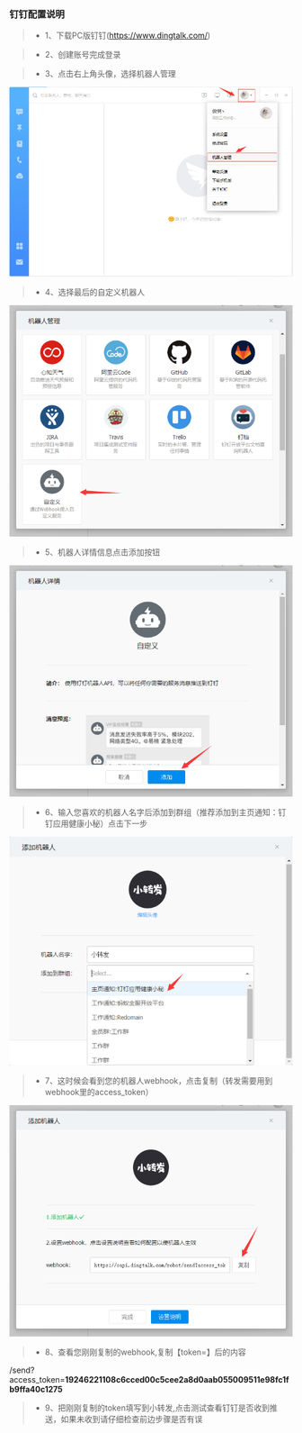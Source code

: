 
### 钉钉配置说明

> * 1、下载PC版钉钉(https://www.dingtalk.com/)

> * 2、创建账号完成登录

> * 3、点击右上角头像，选择机器人管理

![d7_png](https://raw.githubusercontent.com/tjn648609716/resources/master/images/d7.png)

> * 4、选择最后的自定义机器人

![d3_png](https://raw.githubusercontent.com/tjn648609716/resources/master/images/d3.png)

> * 5、机器人详情信息点击添加按钮

![d4_png](https://raw.githubusercontent.com/tjn648609716/resources/master/images/d4.png)

> * 6、输入您喜欢的机器人名字后添加到群组（推荐添加到主页通知：钉钉应用健康小秘）点击下一步

![d5_png](https://raw.githubusercontent.com/tjn648609716/resources/master/images/d5.png)

> * 7、这时候会看到您的机器人webhook，点击复制（转发需要用到webhook里的access_token）

![d6_png](https://raw.githubusercontent.com/tjn648609716/resources/master/images/d6.png)

> * 8、查看您刚刚复制的webhook,复制【token=】后的内容

/send?access_token=**19246221108c6cced00c5cee2a8d0aab055009511e98fc1fb9ffa40c1275**

> * 9、把刚刚复制的token填写到小转发,点击测试查看钉钉是否收到推送，如果未收到请仔细检查前边步骤是否有误

